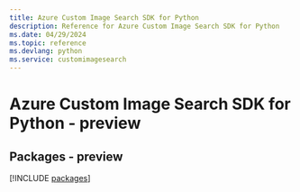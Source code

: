 ```yaml
---
title: Azure Custom Image Search SDK for Python
description: Reference for Azure Custom Image Search SDK for Python
ms.date: 04/29/2024
ms.topic: reference
ms.devlang: python
ms.service: customimagesearch
---
```

# Azure Custom Image Search SDK for Python - preview
## Packages - preview
[!INCLUDE [packages](custom-image-search-index.md)]
